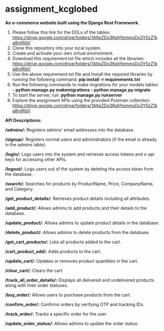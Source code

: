 # **assignment_kcglobed**
**An e-commerce website built using the Django Rest Framework.**

1. Please follow this link for the DDLs of the tables: https://drive.google.com/drive/folders/1AltpZDo3KqhYemmsDx3Y5zZ1ka8mRjbV
2. Clone this repository into your local system.
3. Create and activate your own virtual environment.
4. Download this requirement.txt file which includes all the libraries: https://drive.google.com/drive/folders/1AltpZDo3KqhYemmsDx3Y5zZ1ka8mRjbV
5. Use the above requirement.txt file and Install the required libraries by running the following command: **pip install -r requirements.txt**
6. Run the following commands to make migrations for your models tables:
**- python manage.py makemigrations**
**- python manage.py migrate**
5. To start the server, run: **python manage.py runserver**
6. Explore the assignment APIs using the provided Postman collection: https://drive.google.com/drive/folders/1AltpZDo3KqhYemmsDx3Y5zZ1ka8mRjbV.


**API Descriptions:**

**/admins/:** Registers admins' email addresses into the database.

**/signup/:** Registers normal users and administrators (if the email is already in the admins table).

**/login/:** Logs users into the system and retrieves access tokens and x-api keys for accessing other APIs.

**/logout/:** Logs users out of the system by deleting the access token from the database.

**/search/:** Searches for products by ProductName, Price, CompanyName, and Category.

**/get_product_details/:** Retrieves product details including all attributes.

**/add_product/:** Allows admins to add products and their details to the database.

**/update_product/:** Allows admins to update product details in the database.

**/delete_product/:** Allows admins to delete products from the database.

**/get_cart_products/:** Lists all products added to the cart.

**/cart_product_add/:** Adds products to the cart.

**/update_cart/:** Updates or removes product quantities in the cart.

**/clear_cart/:** Clears the cart.

**/track_all_order_details/:** Displays all delivered and undelivered products along with their order statuses.

**/buy_order/:** Allows users to purchase products from the cart.

**/confirm_order/:** Confirms orders by verifying OTP and tracking IDs.

**/track_order/:** Tracks a specific order for the user.

**/update_order_status/:** Allows admins to update the order status.
